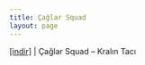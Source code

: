 ```yaml
---
title: Çağlar Squad
layout: page
---
```


<a href="https://cloud.mail.ru/public/0392f198cc9e/Caglar%20Squad%20-%20Kral%C4%B1n%20Tac%C4%B1" target="_blank">[indir]</a> | Çağlar Squad &#8211; Kralın Tacı